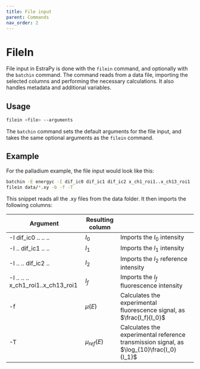 ```yaml
---
title: File input
parent: Commands
nav_order: 2
---
```


# FileIn

File input in EstraPy is done with the `filein` command, and optionally with the `batchin` command.
The command reads from a data file, importing the selected columns and performing the necessary calculations.
It also handles metadata and additional variables.

## Usage

```sh
filein <file> --arguments
```

The `batchin` command sets the default arguments for the file input, and takes the same optional arguments as the `filein` command.

## Example

For the palladium example, the file input would look like this:

```sh
batchin -E energyc -I dif_ic0 dif_ic1 dif_ic2 x_ch1_roi1..x_ch13_roi1
filein data/*.xy -b -f -T
```

This snippet reads all the .xy files from the data folder. It then imports the following columns:

|Argument|Resulting column||
|--|--|--|
|-I dif_ic0 .. .. ..|$I_0$|Imports the $I_0$ intensity|
|-I .. dif_ic1 .. ..|$I_1$|Imports the $I_1$ intensity|
|-I .. .. dif_ic2 ..|$I_2$|Imports the $I_2$ reference intensity|
|-I .. .. .. x_ch1_roi1..x_ch13_roi1| $I_f$ |Imports the $I_f$ fluorescence intensity|
|-f|$\mu(E)$|Calculates the experimental fluorescence signal, as $\frac{I_f}{I_0}$ |
|-T|$\mu_{ref}(E)$|Calculates the experimental reference transmission signal, as $\log_{10}\frac{I_0}{I_1}$|
